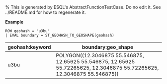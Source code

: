 % This is generated by ESQL's AbstractFunctionTestCase. Do no edit it. See ../README.md for how to regenerate it.

**Example**

```esql
ROW geohash = "u3bu"
| EVAL boundary = ST_GEOHASH_TO_GEOSHAPE(geohash)
```

| geohash:keyword | boundary:geo_shape |
| --- | --- |
| u3bu | POLYGON((12.3046875 55.546875, 12.65625 55.546875, 12.65625 55.72265625, 12.3046875 55.72265625, 12.3046875 55.546875)) |



